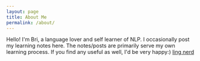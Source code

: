 ```yaml
---
layout: page
title: About Me
permalink: /about/
---
```


Hello! I'm Bri, a language lover and self learner of NLP. I occasionally post my learning notes here. The notes/posts are primarily serve my own learning process. If you find any useful as well, I'd be very happy:) [ling nerd](https://boruizhang.github.io/)
